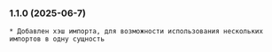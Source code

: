 ### 1.1.0 (2025-06-7)
    * Добавлен хэш импорта, для возможности использования нескольких импортов в одну сущность